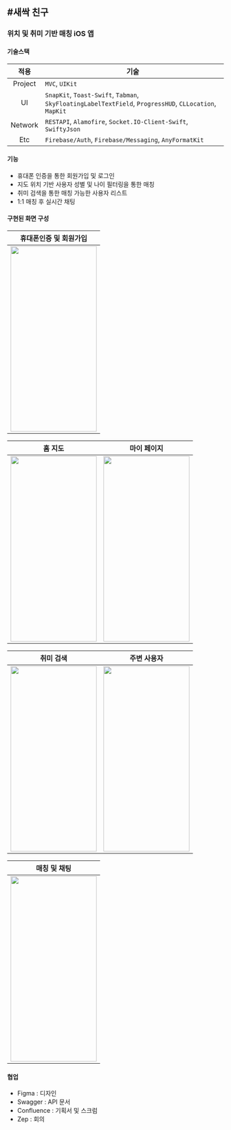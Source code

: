 ## #새싹 친구
### 위치 및 취미 기반 매칭 iOS 앱


#### 기술스택
|적용|기술|
|:---:|---|
|Project|`MVC`, `UIKit`|
|UI|`SnapKit`, `Toast-Swift`, `Tabman`, `SkyFloatingLabelTextField`, `ProgressHUD`, `CLLocation`, `MapKit`|
|Network|`RESTAPI`, `Alamofire`, `Socket.IO-Client-Swift`, `SwiftyJson`|
|Etc|`Firebase/Auth`, `Firebase/Messaging`, `AnyFormatKit`|


#### 기능
* 휴대폰 인증을 통한 회원가입 및 로그인
* 지도 위치 기반 사용자 성별 및 나이 필터링을 통한 매칭
* 취미 검색을 통한 매칭 가능한 사용자 리스트
* 1:1 매칭 후 실시간 채팅


#### 구현된 화면 구성
|휴대폰인증 및 회원가입|
|---|
|<img src="https://user-images.githubusercontent.com/48886490/156933604-97dfa099-1943-4b1d-82ca-735b0d8d2abf.gif" width="200" height="430"/>|

|홈 지도|마이 페이지|
|---|---|
|<img src="https://user-images.githubusercontent.com/48886490/156933882-3a3aa0e8-c844-44de-9d8c-4f4833e31b94.gif" width="200" height="430"/>|<img src="https://user-images.githubusercontent.com/48886490/156933603-96c243db-9c13-4d71-a1e0-5b639bc2b970.gif" width="200" height="430"/>|

|취미 검색|주변 사용자|
|---|---|
|<img src="https://user-images.githubusercontent.com/48886490/156933606-5209f606-8f8c-4b83-8096-cca22ace9dde.gif" width="200" height="430"/>|<img src="https://user-images.githubusercontent.com/48886490/156934008-0f9821ed-8c0b-4b72-b458-263a2e585878.gif" width="200" height="430"/>|

|매칭 및 채팅|
|---|
|<img src="https://user-images.githubusercontent.com/48886490/156933604-97dfa099-1943-4b1d-82ca-735b0d8d2abf.gif" width="200" height="430"/>|


#### 협업

* Figma : 디자인
* Swagger : API 문서
* Confluence : 기획서 및 스크럼
* Zep : 회의
